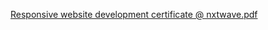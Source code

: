 [Responsive website development certificate @ nxtwave.pdf](https://github.com/user-attachments/files/17342767/Responsive.website.development.certificate.%40.nxtwave.pdf)
